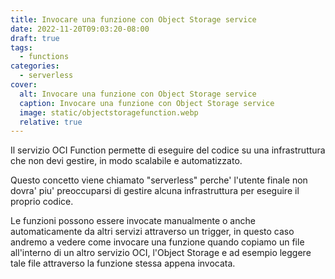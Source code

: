 ```yaml
---
title: Invocare una funzione con Object Storage service
date: 2022-11-20T09:03:20-08:00
draft: true
tags:
  - functions
categories:
  - serverless
cover:
  alt: Invocare una funzione con Object Storage service
  caption: Invocare una funzione con Object Storage service
  image: static/objectstoragefunction.webp
  relative: true
---
```


Il servizio OCI Function permette di eseguire del codice su una infrastruttura che non devi gestire, in modo scalabile e automatizzato. 

Questo concetto viene chiamato "serverless" perche' l'utente finale non dovra' piu' preoccuparsi di gestire alcuna infrastruttura per eseguire il proprio codice.

Le funzioni possono essere invocate manualmente o anche automaticamente da altri servizi attraverso un trigger, in questo caso andremo a vedere come invocare una funzione quando copiamo un file all'interno di un altro servizio OCI, l'Object Storage e ad esempio leggere tale file attraverso la funzione stessa appena invocata.


